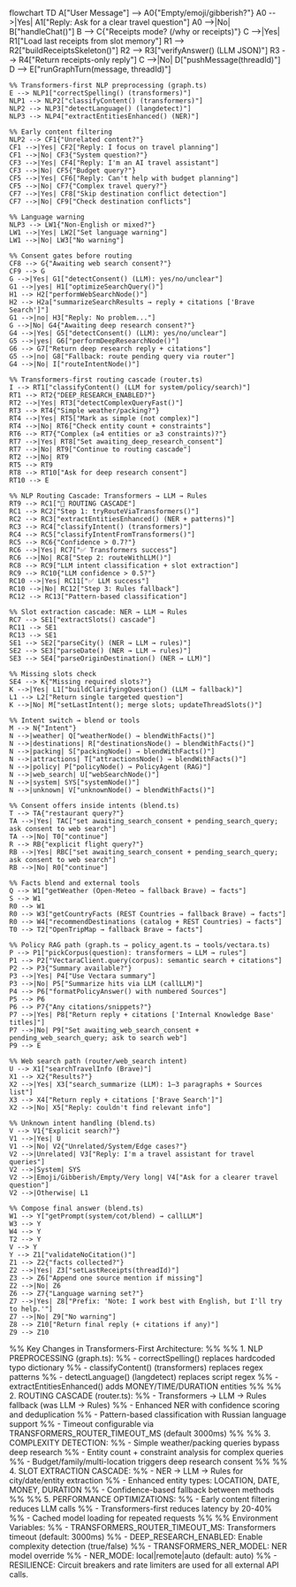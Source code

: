 flowchart TD
    A["User Message"] --> A0{"Empty/emoji/gibberish?"}
    A0 -->|Yes| A1["Reply: Ask for a clear travel question"]
    A0 -->|No| B["handleChat()"]
    B --> C{"Receipts mode? (/why or receipts)"}
    C -->|Yes| R1["Load last receipts from slot memory"]
    R1 --> R2["buildReceiptsSkeleton()"]
    R2 --> R3["verifyAnswer() (LLM JSON)"]
    R3 --> R4["Return receipts-only reply"]
    C -->|No| D["pushMessage(threadId)"]
    D --> E["runGraphTurn(message, threadId)"]

    %% Transformers-first NLP preprocessing (graph.ts)
    E --> NLP1["correctSpelling() (transformers)"]
    NLP1 --> NLP2["classifyContent() (transformers)"]
    NLP2 --> NLP3["detectLanguage() (langdetect)"]
    NLP3 --> NLP4["extractEntitiesEnhanced() (NER)"]
    
    %% Early content filtering
    NLP2 --> CF1{"Unrelated content?"}
    CF1 -->|Yes| CF2["Reply: I focus on travel planning"]
    CF1 -->|No| CF3{"System question?"}
    CF3 -->|Yes| CF4["Reply: I'm an AI travel assistant"]
    CF3 -->|No| CF5{"Budget query?"}
    CF5 -->|Yes| CF6["Reply: Can't help with budget planning"]
    CF5 -->|No| CF7{"Complex travel query?"}
    CF7 -->|Yes| CF8["Skip destination conflict detection"]
    CF7 -->|No| CF9["Check destination conflicts"]

    %% Language warning
    NLP3 --> LW1{"Non-English or mixed?"}
    LW1 -->|Yes| LW2["Set language warning"]
    LW1 -->|No| LW3["No warning"]

    %% Consent gates before routing
    CF8 --> G{"Awaiting web search consent?"}
    CF9 --> G
    G -->|Yes| G1["detectConsent() (LLM): yes/no/unclear"]
    G1 -->|yes| H1["optimizeSearchQuery()"]
    H1 --> H2["performWebSearchNode()"]
    H2 --> H2a["summarizeSearchResults → reply + citations ['Brave Search']"]
    G1 -->|no| H3["Reply: No problem..."]
    G -->|No| G4{"Awaiting deep research consent?"}
    G4 -->|Yes| G5["detectConsent() (LLM): yes/no/unclear"]
    G5 -->|yes| G6["performDeepResearchNode()"]
    G6 --> G7["Return deep research reply + citations"]
    G5 -->|no| G8["Fallback: route pending query via router"]
    G4 -->|No| I["routeIntentNode()"]

    %% Transformers-first routing cascade (router.ts)
    I --> RT1["classifyContent() (LLM for system/policy/search)"]
    RT1 --> RT2{"DEEP_RESEARCH_ENABLED?"}
    RT2 -->|Yes| RT3["detectComplexQueryFast()"]
    RT3 --> RT4{"Simple weather/packing?"}
    RT4 -->|Yes| RT5["Mark as simple (not complex)"]
    RT4 -->|No| RT6["Check entity count + constraints"]
    RT6 --> RT7{"Complex (≥4 entities or ≥3 constraints)?"}
    RT7 -->|Yes| RT8["Set awaiting_deep_research_consent"]
    RT7 -->|No| RT9["Continue to routing cascade"]
    RT2 -->|No| RT9
    RT5 --> RT9
    RT8 --> RT10["Ask for deep research consent"]
    RT10 --> E

    %% NLP Routing Cascade: Transformers → LLM → Rules
    RT9 --> RC1["🔄 ROUTING CASCADE"]
    RC1 --> RC2["Step 1: tryRouteViaTransformers()"]
    RC2 --> RC3["extractEntitiesEnhanced() (NER + patterns)"]
    RC3 --> RC4["classifyIntent() (transformers)"]
    RC4 --> RC5["classifyIntentFromTransformers()"]
    RC5 --> RC6{"Confidence > 0.7?"}
    RC6 -->|Yes| RC7["✅ Transformers success"]
    RC6 -->|No| RC8["Step 2: routeWithLLM()"]
    RC8 --> RC9["LLM intent classification + slot extraction"]
    RC9 --> RC10{"LLM confidence > 0.5?"}
    RC10 -->|Yes| RC11["✅ LLM success"]
    RC10 -->|No| RC12["Step 3: Rules fallback"]
    RC12 --> RC13["Pattern-based classification"]

    %% Slot extraction cascade: NER → LLM → Rules
    RC7 --> SE1["extractSlots() cascade"]
    RC11 --> SE1
    RC13 --> SE1
    SE1 --> SE2["parseCity() (NER → LLM → rules)"]
    SE2 --> SE3["parseDate() (NER → LLM → rules)"]
    SE3 --> SE4["parseOriginDestination() (NER → LLM)"]

    %% Missing slots check
    SE4 --> K{"Missing required slots?"}
    K -->|Yes| L1["buildClarifyingQuestion() (LLM → fallback)"]
    L1 --> L2["Return single targeted question"]
    K -->|No| M["setLastIntent(); merge slots; updateThreadSlots()"]

    %% Intent switch → blend or tools
    M --> N{"Intent"}
    N -->|weather| Q["weatherNode() → blendWithFacts()"]
    N -->|destinations| R["destinationsNode() → blendWithFacts()"]
    N -->|packing| S["packingNode() → blendWithFacts()"]
    N -->|attractions| T["attractionsNode() → blendWithFacts()"]
    N -->|policy| P["policyNode() → PolicyAgent (RAG)"]
    N -->|web_search| U["webSearchNode()"]
    N -->|system| SYS["systemNode()"]
    N -->|unknown| V["unknownNode() → blendWithFacts()"]

    %% Consent offers inside intents (blend.ts)
    T --> TA{"restaurant query?"}
    TA -->|Yes| TAC["set awaiting_search_consent + pending_search_query; ask consent to web search"]
    TA -->|No| T0["continue"]
    R --> RB{"explicit flight query?"}
    RB -->|Yes| RBC["set awaiting_search_consent + pending_search_query; ask consent to web search"]
    RB -->|No| R0["continue"]

    %% Facts blend and external tools
    Q --> W1["getWeather (Open‑Meteo → fallback Brave) → facts"]
    S --> W1
    R0 --> W1
    R0 --> W3["getCountryFacts (REST Countries → fallback Brave) → facts"]
    R0 --> W4["recommendDestinations (catalog + REST Countries) → facts"]
    T0 --> T2["OpenTripMap → fallback Brave → facts"]

    %% Policy RAG path (graph.ts → policy_agent.ts → tools/vectara.ts)
    P --> P1["pickCorpus(question): transformers → LLM → rules"]
    P1 --> P2["VectaraClient.query(corpus): semantic search + citations"]
    P2 --> P3{"Summary available?"}
    P3 -->|Yes| P4["Use Vectara summary"]
    P3 -->|No| P5["Summarize hits via LLM (callLLM)"]
    P4 --> P6["formatPolicyAnswer() with numbered Sources"]
    P5 --> P6
    P6 --> P7{"Any citations/snippets?"}
    P7 -->|Yes| P8["Return reply + citations ['Internal Knowledge Base' titles]"]
    P7 -->|No| P9["Set awaiting_web_search_consent + pending_web_search_query; ask to search web"]
    P9 --> E

    %% Web search path (router/web_search intent)
    U --> X1["searchTravelInfo (Brave)"]
    X1 --> X2{"Results?"}
    X2 -->|Yes| X3["search_summarize (LLM): 1–3 paragraphs + Sources list"]
    X3 --> X4["Return reply + citations ['Brave Search']"]
    X2 -->|No| X5["Reply: couldn't find relevant info"]

    %% Unknown intent handling (blend.ts)
    V --> V1{"Explicit search?"}
    V1 -->|Yes| U
    V1 -->|No| V2{"Unrelated/System/Edge cases?"}
    V2 -->|Unrelated| V3["Reply: I'm a travel assistant for travel queries"]
    V2 -->|System| SYS
    V2 -->|Emoji/Gibberish/Empty/Very long| V4["Ask for a clearer travel question"]
    V2 -->|Otherwise| L1

    %% Compose final answer (blend.ts)
    W1 --> Y["getPrompt(system/cot/blend) → callLLM"]
    W3 --> Y
    W4 --> Y
    T2 --> Y
    V --> Y
    Y --> Z1["validateNoCitation()"]
    Z1 --> Z2{"facts collected?"}
    Z2 -->|Yes| Z3["setLastReceipts(threadId)"]
    Z3 --> Z6["Append one source mention if missing"]
    Z2 -->|No| Z6
    Z6 --> Z7{"Language warning set?"}
    Z7 -->|Yes| Z8["Prefix: 'Note: I work best with English, but I'll try to help.'"]
    Z7 -->|No| Z9["No warning"]
    Z8 --> Z10["Return final reply (+ citations if any)"]
    Z9 --> Z10

%% Key Changes in Transformers-First Architecture:
%% 
%% 1. NLP PREPROCESSING (graph.ts):
%%    - correctSpelling() replaces hardcoded typo dictionary
%%    - classifyContent() (transformers) replaces regex patterns
%%    - detectLanguage() (langdetect) replaces script regex
%%    - extractEntitiesEnhanced() adds MONEY/TIME/DURATION entities
%%
%% 2. ROUTING CASCADE (router.ts):
%%    - Transformers → LLM → Rules fallback (was LLM → Rules)
%%    - Enhanced NER with confidence scoring and deduplication
%%    - Pattern-based classification with Russian language support
%%    - Timeout configurable via TRANSFORMERS_ROUTER_TIMEOUT_MS (default 3000ms)
%%
%% 3. COMPLEXITY DETECTION:
%%    - Simple weather/packing queries bypass deep research
%%    - Entity count + constraint analysis for complex queries
%%    - Budget/family/multi-location triggers deep research consent
%%
%% 4. SLOT EXTRACTION CASCADE:
%%    - NER → LLM → Rules for city/date/entity extraction
%%    - Enhanced entity types: LOCATION, DATE, MONEY, DURATION
%%    - Confidence-based fallback between methods
%%
%% 5. PERFORMANCE OPTIMIZATIONS:
%%    - Early content filtering reduces LLM calls
%%    - Transformers-first reduces latency by 20-40%
%%    - Cached model loading for repeated requests
%%
%% Environment Variables:
%% - TRANSFORMERS_ROUTER_TIMEOUT_MS: Transformers timeout (default: 3000ms)
%% - DEEP_RESEARCH_ENABLED: Enable complexity detection (true/false)
%% - TRANSFORMERS_NER_MODEL: NER model override
%% - NER_MODE: local|remote|auto (default: auto)
%% - RESILIENCE: Circuit breakers and rate limiters are used for all external API calls.
